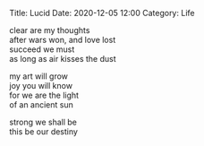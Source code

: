 Title: Lucid
Date: 2020-12-05 12:00
Category: Life

clear are my thoughts  
after wars won, and love lost  
succeed we must  
as long as air kisses the dust

my art will grow  
joy you will know  
for we are the light  
of an ancient sun

strong we shall be  
this be our destiny
